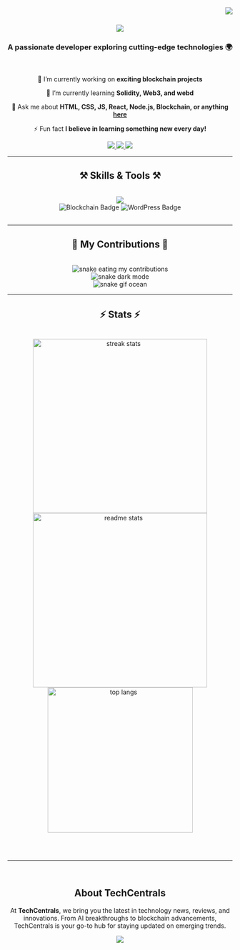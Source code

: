 <img align="right" src="https://visitor-badge.laobi.icu/badge?page_id=webdeveloperdesigner.webdeveloperdesigner" />

<h1 align="center">
    <img src="https://readme-typing-svg.herokuapp.com/?font=Righteous&size=35&center=true&vCenter=true&width=500&height=70&duration=4000&lines=Hi+There!+👋;+I'm+Vivek!;" />
</h1>

<h3 align="center">A passionate developer exploring cutting-edge technologies 🌍</h3>

<br/>

<div align="center">
 
 🔭 I’m currently working on **exciting blockchain projects**
 
 🌱 I’m currently learning **Solidity, Web3, and webd**

 💬 Ask me about **HTML, CSS, JS, React, Node.js, Blockchain, or anything [here](https://github.com/webdeveloperdesigner/webdeveloperdesigner/issues)**

 ⚡ Fun fact **I believe in learning something new every day!**
 
 </div>
 
<div align="center"> 
  <a href="mailto:vivekcsed22@gmail.com">
    <img src="https://img.shields.io/badge/Gmail-333333?style=for-the-badge&logo=gmail&logoColor=red" />
  </a>
  <a href="https://www.linkedin.com/in/vivek-vns/" target="_blank">
    <img src="https://img.shields.io/badge/LinkedIn-0077B5?style=for-the-badge&logo=linkedin&logoColor=white" />
  </a>
  <a href="https://vivekcsedportfolio.netlify.app/" target="_blank">
     <img src="https://img.shields.io/badge/Portfolio-FF5722?style=for-the-badge&logo=todoist&logoColor=white" />
  </a>
</div>

 <hr/>
 
<h2 align="center">⚒️ Skills & Tools ⚒️</h2>
<br/>
<div align="center">
    <img src="https://skillicons.dev/icons?i=html,css,javascript,react,nodejs,python,solidity,ipfs,vscode,wordpress,github,bootstrap,firebase" />
</div>

<div align="center">
  <img src="https://img.shields.io/badge/Blockchain-Technology-blue" alt="Blockchain Badge" />
  <img src="https://img.shields.io/badge/WordPress-CMS-green" alt="WordPress Badge" />
</div>

<br/>
<hr/>

<div align="center">
  <h2>🐍 My Contributions 🐍</h2>
  <br>
  <img alt="snake eating my contributions" src="https://raw.githubusercontent.com/webdeveloperdesigner/vivek/output/github-contribution-grid-snake.svg" />
  
  <!-- Optional: Add other styles -->
  <br>
  <img alt="snake dark mode" src="https://raw.githubusercontent.com/webdeveloperdesigner/webdeveloperdesigner/output/dist/github-snake-dark.svg" />
  <br>
  <img alt="snake gif ocean" src="https://raw.githubusercontent.com/webdeveloperdesigner/webdeveloperdesigner/output/dist/ocean.gif" />
</div>


<hr/>

<h2 align="center">⚡ Stats ⚡</h2>
<br>
<div align=center>
  <img width=390 src="https://streak-stats.demolab.com?user=webdeveloperdesigner&theme=react&border_radius=10" alt="streak stats"/>
  <img width=390 src="https://github-readme-stats.vercel.app/api?username=webdeveloperdesigner&count_private=true&show_icons=true&theme=react&rank_icon=github&border_radius=10" alt="readme stats" />
  <br/>
  <img width=325 align="center" src="https://github-readme-stats.vercel.app/api/top-langs/?username=webdeveloperdesigner&hide=HTML&langs_count=8&layout=compact&theme=react&border_radius=10&size_weight=0.5&count_weight=0.5" alt="top langs" />
</div>

<br/><br/>

<hr/>

<br/>

<div align="center">
  <h2>About TechCentrals</h2>
  <p>
    At <strong>TechCentrals</strong>, we bring you the latest in technology news, reviews, and innovations. From AI breakthroughs to blockchain advancements, TechCentrals is your go-to hub for staying updated on emerging trends.  
  </p>
  <a href="https://techcentrals.com" target="_blank">
    <img src="https://img.shields.io/badge/Visit-TechCentrals.com-FF5722?style=for-the-badge&logo=internetexplorer&logoColor=white" />
  </a>
</div>

<br/>
